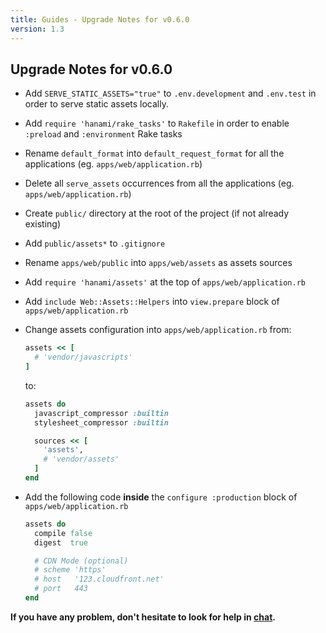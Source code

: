 ```yaml
---
title: Guides - Upgrade Notes for v0.6.0
version: 1.3
---
```


## Upgrade Notes for v0.6.0

  * Add `SERVE_STATIC_ASSETS="true"` to `.env.development` and `.env.test` in order to serve static assets locally.

  * Add `require 'hanami/rake_tasks'` to `Rakefile` in order to enable `:preload` and `:environment` Rake tasks

  * Rename `default_format` into `default_request_format` for all the applications (eg. `apps/web/application.rb`)

  * Delete all `serve_assets` occurrences from all the applications (eg. `apps/web/application.rb`)

  * Create `public/` directory at the root of the project (if not already existing)

  * Add `public/assets*` to `.gitignore`

  * Rename `apps/web/public` into `apps/web/assets` as assets sources

  * Add `require 'hanami/assets'` at the top of `apps/web/application.rb`

  * Add `include Web::Assets::Helpers` into `view.prepare` block of `apps/web/application.rb`

  * Change assets configuration into `apps/web/application.rb` from:

    ```ruby
    assets << [
      # 'vendor/javascripts'
    ]
    ```

    to:

    ```ruby
    assets do
      javascript_compressor :builtin
      stylesheet_compressor :builtin

      sources << [
        'assets',
        # 'vendor/assets'
      ]
    end
    ```

  * Add the following code **inside** the `configure :production` block of `apps/web/application.rb`

    ```ruby
    assets do
      compile false
      digest  true

      # CDN Mode (optional)
      # scheme 'https'
      # host   '123.cloudfront.net'
      # port   443
    end
    ```

**If you have any problem, don't hesitate to look for help in [chat](http://chat.hanamirb.org).**
